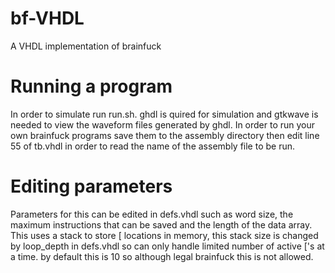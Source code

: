 # bf-VHDL
A VHDL implementation of brainfuck

# Running a program
In order to simulate run run.sh. ghdl is quired for simulation and gtkwave is needed to view the waveform files generated by ghdl.
In order to run your own brainfuck programs save them to the assembly directory then edit line 55 of tb.vhdl in order to read the name of the assembly file to be run.

# Editing parameters 
Parameters for this can be edited in defs.vhdl such as word size, the maximum instructions that can be saved and the length of the data array.
This uses a stack to store \[ locations in memory, this stack size is changed by loop_depth in defs.vhdl so can only handle limited number of active \['s at a time. by default this is 10 so although legal brainfuck this is not allowed.
